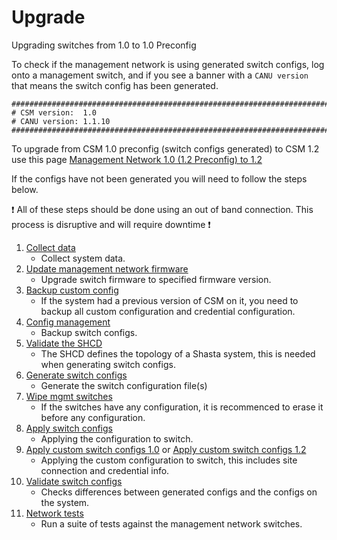 # Upgrade

Upgrading switches from 1.0 to 1.0 Preconfig

To check if the management network is using generated switch configs, log onto a management switch, and if you see a banner with a `CANU version` that means the switch config has been generated.
```
###############################################################################
# CSM version:  1.0
# CANU version: 1.1.10
###############################################################################
```
To upgrade from CSM 1.0 preconfig (switch configs generated) to CSM 1.2 use this page [Management Network 1.0 (1.2 Preconfig) to 1.2](1.0_to_1.2_upgrade.md)

If the configs have not been generated you will need to follow the steps below.

:exclamation: All of these steps should be done using an out of band connection. This process is disruptive and will require downtime :exclamation: 

1. [Collect data](collect_data.md)
    - Collect system data.
1. [Update management network firmware](firmware/update_management_network_firmware.md)
    - Upgrade switch firmware to specified firmware version.
1. [Backup custom config](backup_custom_config.md)
    - If the system had a previous version of CSM on it, you need to backup all custom configuration and credential configuration.
1. [Config management](config_management.md)
    - Backup switch configs.
1. [Validate the SHCD](validate_shcd.md)
    - The SHCD defines the topology of a Shasta system, this is needed when generating switch configs.
1. [Generate switch configs](generate_switch_configs.md)
    - Generate the switch configuration file(s)
1. [Wipe mgmt switches](wipe_mgmt_switches.md)
    - If the switches have any configuration, it is recommenced to erase it before any configuration.
1. [Apply switch configs](apply_switch_configs.md)  
    - Applying the configuration to switch.
1. [Apply custom switch configs 1.0](apply_custom_config_1.0.md) or [Apply custom switch configs 1.2](apply_custom_config_1.2.md)  
    - Applying the custom configuration to switch, this includes site connection and credential info.
1. [Validate switch configs](validate_switch_configs.md) 
    - Checks differences between generated configs and the configs on the system.
1. [Network tests](network_tests.md)
    - Run a suite of tests against the management network switches.